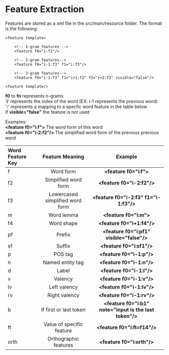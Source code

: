 
  

# Feature Extraction 
Features are stored as a xml file in the src/main/resource folder. The format is the following: 
	
	 
	<feature template>
	
		<!-- 1-gram features -->
		<feature f0="i:f2"/>
		
		<!-- 2-gram features-->
		<feature f0="i-1:f3" f1="i:f3"/>

		<!-- 3-gram features-->
		<feature f0="i-1:f3" f1="i+1:f3" f2="i+2:f3" visible="false"/>
	
	<feature template/>
	 
**f0** to **fn** represents n-grams   
'**i**' represents the index of the word (EX: i-1 represents the previous word)  
'**:**' represents a mapping to a specfic word feature in the table below  
If **visible="false"** the feature is not used

Examples:   
	**\<feature f0="i:f">** The word form of this word   
	**\<feature f0="i-2:f2"/>** The simplified word form of the previous previous word
 




| Word Feature Key  | Feature Meaning  | Example |
|:------------- |:---------------:| :---------------------:|
| f    | Word form | **\<feature f0="i:f">** |
| f2      | Simplified word form      | **\<feature f0="i-2:f2"/>** |
| f3 | Lowercased simplified word form        |  **\<feature f0="i-2:f3" f1="i-1:f3"/>** |
| m | Word lemma        | **\<feature f0="i:m">**  |
| f4 | Word shape | 	**\<feature f0="i+1:f4"/>**|
| pf | Prefix        |  **\<feature f0="i:pf1" visible="false"/>** |
| sf | Suffix        |  **\<feature f0="i:sf1"/>** |
| p | POS tag     		|  **\<feature f0="i-1:p"/>** |
| n | Named entity tag |  **\<feature f0="i-1:n"/>**|
| d | Label        | **\<feature f0="i-1:l"/>** |
| v | Valency        | **\<feature f0="i-1:v"/>**|
| lv | Left valency        |  **\<feature f0="i-1:lv"/>**|
| rv | Right valency      | **\<feature f0="i-1:rv"/>** |
| b | If first or last token | 	**\<feature f0="i:b1" note="input is the last token"/>** |
| ft | Value of specific feature |  **\<feature f0="i:ft=f14"/>** |
| orth | Orthographic features |  **\<feature f0="i:orth"/>**|


